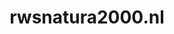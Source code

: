 ---
layout: post
title: "rwsnatura2000.nl"
internal_url: "/dutchgov/rwsnatura2000.nl.html"
subdomains_count: 2
all_subdomains_count: 3
urls_count: 2
ssl_rank: 0
http_rank: 70
url_link: /data/rwsnatura2000.nl/urls.txt
all_subdomains_link: /data/rwsnatura2000.nl/all_subdomains.txt
subdomains_link: /data/rwsnatura2000.nl/subdomains.txt
categories: dutchgov
---